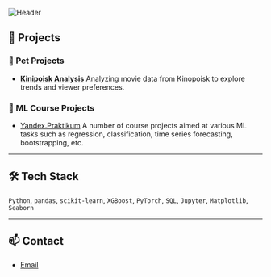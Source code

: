 ![Header](https://github.com/Ksenia-G/Ksenia-G/assets/125516998/de2a72df-729e-4586-bfbc-561364471386)

## 📂 Projects

### 🔹 Pet Projects
- **[Kinipoisk Analysis](https://github.com/Ksenia-G/Kinopoisk_Analisys)**
    Analyzing movie data from Kinopoisk to explore trends and viewer preferences.

### 🔹 ML Course Projects
- [Yandex.Praktikum](https://github.com/Ksenia-G/Yandex.Praktikum_Course_Projects)
  A number of course projects aimed at various ML tasks such as regression, classification, time series forecasting, bootstrapping, etc.

---

## 🛠️ Tech Stack
`Python`, `pandas`, `scikit-learn`, `XGBoost`, `PyTorch`, `SQL`, `Jupyter`, `Matplotlib`, `Seaborn`

---

## 📫 Contact
- [Email](mailto:ksenia.esl@gmail.com)
